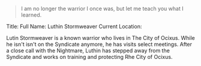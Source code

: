 >I am no longer the warrior I once was, but let me teach you what I learned. 

Title:
Full Name: Luthin Stormweaver
Current Location:

Lutin Stormweaver is a known warrior who lives in The City of Ocixus. While he isn't isn't on the Syndicate anymore, he has visits select meetings. After a close call with the Nightmare, Luthin has stepped away from the Syndicate and works on training and protecting Rhe City of Ocixus. 